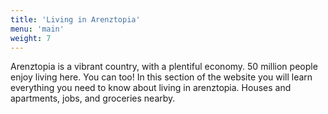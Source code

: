 ```yaml
---
title: 'Living in Arenztopia'
menu: 'main'
weight: 7
---
```



Arenztopia is a vibrant country, with a plentiful economy. 50 million people enjoy living here. You can too! In this section of the website you will learn everything you need to know about living in arenztopia. Houses and apartments, jobs, and groceries nearby.



